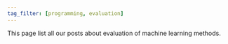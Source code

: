 ```yaml
---
tag_filter: [programming, evaluation]
---
```


This page list all our posts about evaluation of machine learning methods.
